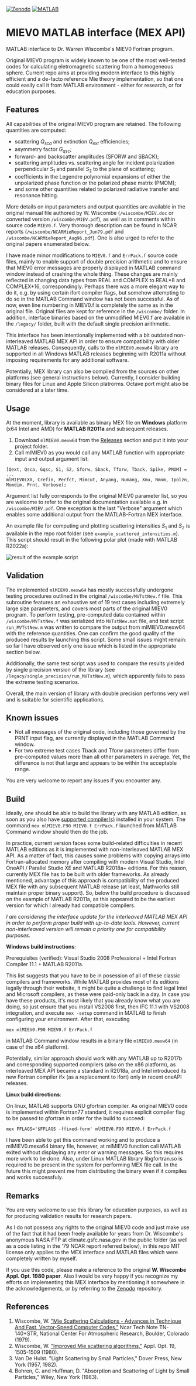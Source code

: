 [![Zenodo](https://zenodo.org/badge/DOI/10.5281/zenodo.17069742.svg)](https://doi.org/10.5281/zenodo.17069741) [![MATLAB](https://img.shields.io/badge/MATLAB-File_Exchange-color=68CA66)](https://se.mathworks.com/matlabcentral/fileexchange/181979-matlab-interface-to-w-wiscombe-s-mie-scattering-program)
 
# MIEV0 MATLAB interface (MEX API)
MATLAB interface to Dr. Warren Wiscombe's MIEV0 Fortran program.

Original MIEV0 program is widely known to be one of the most well-tested codes for calculating eletromagnetic scattering from a homogeneous sphere. Current repo aims at providing modern interface to this highly efficient and a de-facto reference Mie theory implementation, so that one could easily call it from MATLAB environment - either for research, or for education purposes.

## Features
All capabilities of the original MIEV0 program are retained. The following quantities are computed:
- scattering $Q_{sca}$ and extinction $Q_{ext}$ efficiencies;
- asymmetry factor $G_{qsc}$;
- forward- and backscatter amplitudes (SFORW and SBACK);
- scattering amplitudes vs. scattering angle for incident polarization perpendicular $S_1$ and parallel $S_2$ to the plane of scattering;
- coefficients in the Legendre polynomial expansions of either the unpolarized phase function or the polarized phase matrix (PMOM);
- and some other quantities related to polarized radiative transfer and resonance hitting.

More details on input parameters and output quantities are available in the original manual file authored by W. Wiscombe (```/wiscombe/MIEV.doc``` or converted version ```/wiscombe/MIEV.pdf```), as well as in comments within source code ```MIEV0.f```.
Very thorough description can be found in NCAR reports (```/wiscombe/NCARMieReport_Jun79.pdf``` and ```/wiscombe/NCARMieReport_Aug96.pdf```). One is also urged to refer to the original papers enumerated below.

I have made minor modifications to ```MIEV0.f``` and ```ErrPack.f``` source code files, mainly to enable support of double precision arithmetic and to ensure that MIEV0 error messages are properly displayed in MATLAB command window instead of crashing the whole thing. These changes are mainly reflected in changing data types from REAL and COMPLEX to REAL\*8 and COMPLEX\*16, correspondingly. Perhaps there was a more elegant way to do it, e.g. by using certain ifort compiler flags, but somehow attempting to do so in the MATLAB Command window has not been successful. As of now, even line numbering in MIEV0.f is completely the same as in the original file. Original files are kept for reference in the ```/wiscombe/``` folder. In addition, interface binaries based on the unmodified MIEV0.f are available in the ```/legacy/``` folder, built with the default single precision arithmetic. 

This interface has been intentionally implemented with a bit outdated non-interleaved MATLAB MEX API in order to ensure compatibility with older MATLAB releases.
Consequently, calls to the ```mlMIEV0.mexw64``` library are supported in all Windows MATLAB releases beginning with R2011a without imposing requirements for any additional software. 

Potentially, MEX library can also be compiled from the sources on other platforms (see general instructions below). Currently, I consider building binary files for Linux and Apple Silicon platrorms. Octave port might also be considered at a later time.


## Usage
At the moment, library is available as binary MEX file on **Windows** platform (x64 Intel and AMD) for **MATLAB R2011a** and subsequent releases. 

1. Download ```mlMIEV0.mexw64``` from the [Releases](https://github.com/ilopushenko/miev0_matlab_interface/releases) section and put it into your project folder.
2. Call mlMIEV0 as you would call any MATLAB function with appropriate input and output argument list:
```
[Qext, Qsca, Gqsc, S1, S2, Sforw, Sback, Tforw, Tback, Spike, PMOM] = ...
mlMIEV0(XX, Crefin, Perfct, Mimcut, Anyang, Numang, Xmu, Nmom, Ipolzn, Momdim, Prnt, Verbose);
```
Argument list fully corresponds to the original MIEV0 parameter list, so you are welcome to refer to the original documentation available e.g. in ```/wiscombe/MIEV.pdf```. One exception is the last "Verbose" argument which enables some additional output from the MATLAB-Fortran MEX interface.

An example file for computing and plotting scattering intensities $S_1$ and $S_2$ is available in the repo root folder (see ```example_scattered_intensities.m```). This script should result in the following polar plot (made with MATLAB R2022a):

![result of the example script](./example_scattered_intensities.svg)

## Validation
The implemented ```mlMIEV0.mexw64``` has mostly successfully undergone testing procedures outlined in the original ```/wiscombe/MVTstNew.f``` file. This subroutine features an exhaustive set of 19 test cases including extremely large size parameters, and covers most parts of the original MIEV0 program. To perform testing, pre-computed data contained within ```/wiscombe/MVTstNew.f``` was serialized into ```MVTstNew.mat``` file, and test script ```run_MVTstNew.m``` was written to compare the output from mlMIEV0.mexw64 with the reference quantities. One can confirm the good quality of the produced results by launching this script. Some small issues might remain: so far I have observed only one issue which is listed in the appropriate section below.

Additionally, the same test script was used to compare the results yielded by single precision version of the library (see ```/legacy/single_precision/run_MVTstNew.m```), which apparently fails to pass the extreme testing scenarios. 

Overall, the main version of library with double precision performs very well and is suitable for scientific applications.  

## Known issues
- Not all messages of the original code, including those governed by the PRNT input flag, are currently displayed in the MATLAB Command window.
- For two extreme test cases Tback and Tforw parameters differ from pre-computed values more than all other parameters in average. Yet, the difference is not that large and appears to be within the acceptable range.

You are very welcome to report any issues if you encounter any. 

## Build
Ideally, one should be able to build the library with any MATLAB edition, as soon as you also have [supported compiler(s)](https://www.mathworks.com/support/requirements/previous-releases.html) installed in your system. The command ```mex mlMIEV0.F90 MIEV0.f ErrPack.f``` launched from MATLAB Command window should then do the job.

In practice, current version faces some build-related difficulties in recent MATLAB editions as it is implemented with non-interleaved MATLAB MEX API. As a matter of fact, this causes some problems with copying arrays into Fortran-allocated memory after compiling with modern Visual Studio, Intel OneAPI / Parallel Studio XE and MATLAB R2018a+ editions. For this reason, currently MEX file has to be built with older frameworks. As already mentioned, advantage of this approach is compatibility of the produced MEX file with any subsequent MATLAB release (at least, Mathworks still maintain proper binary support). So, below the build procedure is discussed on the example of MATLAB R2011a, as this appeared to be the earliest version for which I already had compatible compilers. 

_I am considering the interface update for the interleaved MATLAB MEX API in order to perform proper build with up-to-date tools. However, current non-interleaved version will remain a priority one for compatibility purposes._

**Windows build instructions**:

Prerequisites (verified): Visual Studio 2008 Professional + Intel Fortran Compiler 11.1 + MATLAB R2011a. 

This list suggests that you have to be in posession of all of these classic compilers and frameworks. While MATLAB provides most of its editions legally through their website, it might be quite a challenge to find legal Intel and Microsoft compilers, as these were paid-only back in a day. In case you have these products, it's most likely that you already know what you are doing, so just ensure that you install VS2008 first, then IFC 11.1 with VS2008 integration, and execute 
```mex -setup```
 command in MATLAB to finish configuring your environment. After that, executing 
 
```mex mlMIEV0.F90 MIEV0.f ErrPack.f```

in MATLAB Command window results in a binary file ```mlMIEV0.mexw64``` (in case of the x64 platform).

Potentially, similar approach should work with any MATLAB up to R2017b and corresponding supported compilers (also on the x86 platform), as interleaved MEX API became a standard in R2018a, and Intel introduced its new Fortran compiler ifx (as a replacement to ifort) only in recent oneAPI releases. 

**Linux build directions**:

On linux, MATLAB supports GNU gfortran compiler. As original MIEV0 code is implemented within Fortran77 standard, it requires explicit compiler flag to be passed to gfortran in order for the build to succeed:
```
mex FFLAGS='$FFLAGS -ffixed-form' mlMIEV0.F90 MIEV0.f ErrPack.f
```
I have been able to get this command working and to produce a mlMIEV0.mexa64 binary file, however, at mlMIEV0 function call MATLAB exited without displaying any error or warning messages. So this requires more work to be done. Also, under Linux MATLAB library libgfortran.so is required to be present in the system for performing MEX file call. In the future this might prevent me from distributing the binary even if it compiles and works successfuly.

## Remarks
You are very welcome to use this library for education purposes, as well as for producing validation results for research papers.

As I do not possess any rights to the original MIEV0 code and just make use of the fact that it had been freely available for years from Dr. Wiscombe's anonymous NASA FTP at climate.gsfc.nasa.gov in the public folder (as well as a code listing in the '79 NCAR report referred below), in this repo MIT license only applies to the MEX interface and MATLAB files which were completely written by myself.

If you use this code, please make a reference to the original **W. Wiscombe Appl. Opt. 1980 paper**. Also I would be very happy if you recognize my efforts on implementing this MEX interface by mentioning it somewhere in the acknowledgements, or by referring to the [Zenodo](https://zenodo.org/records/17069742) repository. 

## References
1. Wiscombe, W. ["Mie Scattering Calculations - Advances in Technique And Fast, Vector-Speed Computer Codes,"](https://www.researchgate.net/publication/253485579_Mie_Scattering_Calculations_Advances_in_Technique_and_Fast_Vector-speed_Computer_Codes) Ncar Tech Note TN-140+STR, National Center For Atmospheric Research, Boulder, Colorado (1979).
2. Wiscombe, W. ["Improved Mie scattering algorithms,"](https://doi.org/10.1364/AO.19.001505) Appl. Opt. 19, 1505-1509 (1980). 
3. Van De Hulst. "Light Scattering by Small Particles," Dover Press, New York (1957, 1982).
4. Bohren, C. and Huffman, D. "Absorption and Scattering of Light by Small Particles," Wiley, New York (1983).

